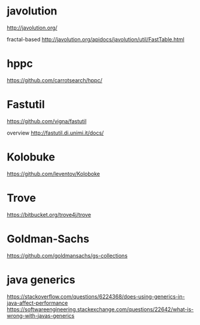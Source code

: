 
# javolution
http://javolution.org/

fractal-based http://javolution.org/apidocs/javolution/util/FastTable.html

# hppc

https://github.com/carrotsearch/hppc/

# Fastutil

https://github.com/vigna/fastutil

overview 
http://fastutil.di.unimi.it/docs/

# Kolobuke

https://github.com/leventov/Koloboke

# Trove

https://bitbucket.org/trove4j/trove

# Goldman-Sachs

https://github.com/goldmansachs/gs-collections

# java generics

https://stackoverflow.com/questions/6224368/does-using-generics-in-java-affect-performance
https://softwareengineering.stackexchange.com/questions/22642/what-is-wrong-with-javas-generics
